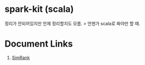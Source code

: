 # spark-kit (scala)

정리가 안되어있지만 언제 정리할지도 모름. > 언젠가 scala로 짜야만 할 때.

# Document Links

1. [SimRank](https://drive.google.com/drive/folders/1l6z3Muu0RDQQ2_swpMlvKdyUjzdn1ifg?usp=sharing)
